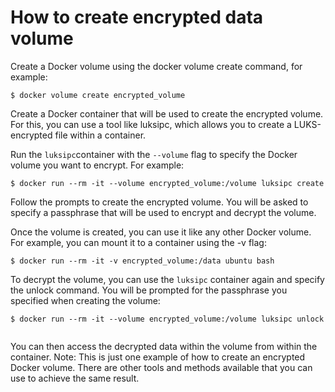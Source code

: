 



# How to create encrypted data volume 


Create a Docker volume using the docker volume create command, for example:

```
$ docker volume create encrypted_volume

```

Create a Docker container that will be used to create the encrypted volume. For this, you can use a tool like luksipc, which allows you to create a LUKS-encrypted file within a container.

Run the `luksipc`container with the `--volume` flag to specify the Docker volume you want to encrypt. For example:

```
$ docker run --rm -it --volume encrypted_volume:/volume luksipc create

```

Follow the prompts to create the encrypted volume. You will be asked to specify a passphrase that will be used to encrypt and decrypt the volume.

Once the volume is created, you can use it like any other Docker volume. For example, you can mount it to a container using the -v flag:



```
$ docker run --rm -it -v encrypted_volume:/data ubuntu bash

```

To decrypt the volume, you can use the `luksipc` container again and specify the unlock command. You will be prompted for the passphrase you specified when creating the volume:

```
$ docker run --rm -it --volume encrypted_volume:/volume luksipc unlock


```

You can then access the decrypted data within the volume from within the container.
Note: This is just one example of how to create an encrypted Docker volume. There are other tools and methods available that you can use to achieve the same result.